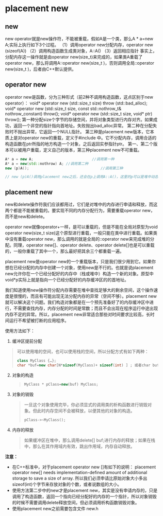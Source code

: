 # placement new

## new
new operator就是new操作符，不能被重载，假如A是一个类，那么A * a=new A;实际上执行如下3个过程。 
（1）调用operator new分配内存，operator new (sizeof(A)) 
（2）调用构造函数生成类对象，A::A() 
（3）返回相应指针 
事实上，分配内存这一操作就是由operator new(size_t)来完成的，如果类A重载了operator new，那么将调用A::operator new(size_t )，否则调用全局::operator new(size_t )，后者由C++默认提供。 

## operator new
operator new是函数，分为三种形式（前2种不调用构造函数，这点区别于new operator）： 
void* operator new (std::size_t size) throw (std::bad_alloc); 
void* operator new (std::size_t size, const std::nothrow_t& nothrow_constant) throw(); 
void* operator new (std::size_t size, void* ptr) throw(); 
第一种分配size个字节的存储空间，并将对象类型进行内存对齐。如果成功，返回一个非空的指针指向首地址。失败抛出bad_alloc异常。 
第二种在分配失败时不抛出异常，它返回一个NULL指针。 
第三种是placement new版本，它本质上是对operator new的重载，定义于#include <new>中。它不分配内存，调用合适的构造函数在ptr所指的地方构造一个对象，之后返回实参指针ptr。 
第一、第二个版本可以被用户重载，定义自己的版本，第三种placement new不可重载。 

```c++
A* a = new A; 							//调用第一种 
A* a = new(std::nothrow) A; //调用第二种 
new (p)A(); 								//调用第三种 

// new (p)A()调用placement new之后，还会在p上调用A::A()，这里的p可以是堆中动态分配的内存，也可以是栈中缓冲。 
```

## placement new

new和delete操作符我们应该都用过，它们是对堆中的内存进行申请和释放，而这两个都是不能被重载的。要实现不同的内存分配行为，需要重载operator new，而不是new和delete。

operator new就像operator+一样，是可以重载的，但是不能在全局对原型为void operator new(size_t size)这个原型进行重载，一般只能在类中进行重载。如果类中没有重载operator new，那么调用的就是全局的::operator new来完成堆的分配。同理，operator new[]、operator delete、operator delete[]也是可以重载的，一般你重载了其中一个，那么最好把其余三个都重载一遍。

placement new是operator new的一个重载版本，只是我们很少用到它。如果你想在已经分配的内存中创建一个对象，使用new是不行的。也就是说placement new允许你在一个已经分配好的内存中（栈或堆中）构造一个新的对象。原型中void*p实际上就是指向一个已经分配好的内存缓冲区的的首地址。

我们知道使用new操作符分配内存需要在堆中查找足够大的剩余空间，这个操作速度是很慢的，而且有可能出现无法分配内存的异常（空间不够）。placement new就可以解决这个问题。我们构造对象都是在一个预先准备好了的内存缓冲区中进行，不需要查找内存，内存分配的时间是常数；而且不会出现在程序运行中途出现内存不足的异常。所以，placement new非常适合那些对时间要求比较高，长时间运行不希望被打断的应用程序。

使用方法如下：

1. 缓冲区提前分配

> 可以使用堆的空间，也可以使用栈的空间，所以分配方式有如下两种：
>
> ```c++
> class MyClass {…};
> char *buf=new char[N*sizeof(MyClass)+ sizeof(int) ] ; 或者char buf[N*sizeof(MyClass)+ sizeof(int) ];
> ```

2. 对象的构造

   > ```c++
   > MyClass * pClass=new(buf) MyClass;
   > ```

3. 对象的销毁

   > 一旦这个对象使用完毕，你必须显式的调用类的析构函数进行销毁对象。但此时内存空间不会被释放，以便其他的对象的构造。
   >
   > ```c++
   > pClass->~MyClass();
   > ```

4. 内存的释放

   > 如果缓冲区在堆中，那么调用delete[] buf;进行内存的释放；如果在栈中，那么在其作用域内有效，跳出作用域，内存自动释放。

**注意：**

- 在C++标准中，对于placement operator new []有如下的说明： placement operator new[] needs implementation-defined amount of additional storage to save a size of array. 所以我们必须申请比原始对象大小多出sizeof(int)个字节来存放对象的个数，或者说数组的大小。
- 使用方法第二步中的new才是placement new，其实是没有申请内存的，只是调用了构造函数，返回一个指向已经分配好的内存的一个指针，所以对象销毁的时候不需要调用delete释放空间，但必须调用析构函数销毁对象。
- 使用placement new之前需要包含文件 new.h

